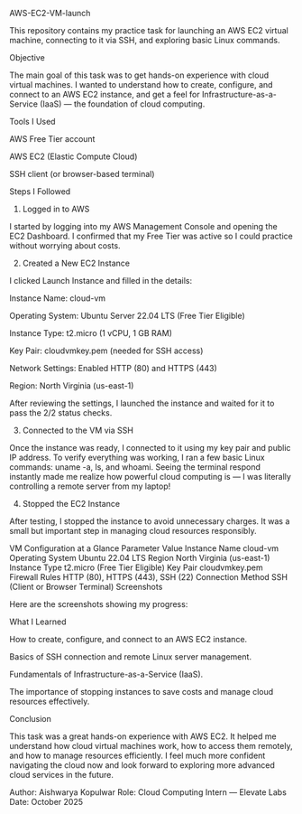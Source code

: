 AWS-EC2-VM-launch

This repository contains my practice task for launching an AWS EC2 virtual machine, connecting to it via SSH, and exploring basic Linux commands.

Objective

The main goal of this task was to get hands-on experience with cloud virtual machines.
I wanted to understand how to create, configure, and connect to an AWS EC2 instance, and get a feel for Infrastructure-as-a-Service (IaaS) — the foundation of cloud computing.

Tools I Used

AWS Free Tier account

AWS EC2 (Elastic Compute Cloud)

SSH client (or browser-based terminal)

Steps I Followed
1. Logged in to AWS

I started by logging into my AWS Management Console and opening the EC2 Dashboard.
I confirmed that my Free Tier was active so I could practice without worrying about costs.

2. Created a New EC2 Instance

I clicked Launch Instance and filled in the details:

Instance Name: cloud-vm

Operating System: Ubuntu Server 22.04 LTS (Free Tier Eligible)

Instance Type: t2.micro (1 vCPU, 1 GB RAM)

Key Pair: cloudvmkey.pem (needed for SSH access)

Network Settings: Enabled HTTP (80) and HTTPS (443)

Region: North Virginia (us-east-1)

After reviewing the settings, I launched the instance and waited for it to pass the 2/2 status checks.

3. Connected to the VM via SSH

Once the instance was ready, I connected to it using my key pair and public IP address.
To verify everything was working, I ran a few basic Linux commands: uname -a, ls, and whoami.
Seeing the terminal respond instantly made me realize how powerful cloud computing is — I was literally controlling a remote server from my laptop!

4. Stopped the EC2 Instance

After testing, I stopped the instance to avoid unnecessary charges.
It was a small but important step in managing cloud resources responsibly.

VM Configuration at a Glance
Parameter	Value
Instance Name	cloud-vm
Operating System	Ubuntu 22.04 LTS
Region	North Virginia (us-east-1)
Instance Type	t2.micro (Free Tier Eligible)
Key Pair	cloudvmkey.pem
Firewall Rules	HTTP (80), HTTPS (443), SSH (22)
Connection Method	SSH (Client or Browser Terminal)
Screenshots

Here are the screenshots showing my progress:






What I Learned

How to create, configure, and connect to an AWS EC2 instance.

Basics of SSH connection and remote Linux server management.

Fundamentals of Infrastructure-as-a-Service (IaaS).

The importance of stopping instances to save costs and manage cloud resources effectively.

Conclusion

This task was a great hands-on experience with AWS EC2.
It helped me understand how cloud virtual machines work, how to access them remotely, and how to manage resources efficiently.
I feel much more confident navigating the cloud now and look forward to exploring more advanced cloud services in the future.

Author: Aishwarya Kopulwar
Role: Cloud Computing Intern — Elevate Labs
Date: October 2025
